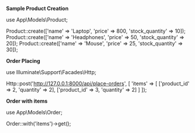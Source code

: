 **Sample Product Creation**

use App\Models\Product;

Product::create(['name' => 'Laptop', 'price' => 800, 'stock_quantity' => 10]);
Product::create(['name' => 'Headphones', 'price' => 50, 'stock_quantity' => 20]);
Product::create(['name' => 'Mouse', 'price' => 25, 'stock_quantity' => 30]);


**Order Placing**

use Illuminate\Support\Facades\Http;

Http::post('http://127.0.0.1:8000/api/place-orders', [
    'items' => [
        ['product_id' => 2, 'quantity' => 2],
        ['product_id' => 3, 'quantity' => 2]
    ]
]);


**Order with items**

use App\Models\Order;

Order::with('items')->get();
